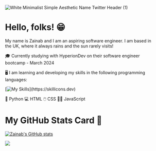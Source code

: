 
![White Minimalist Simple Aesthetic Name Twitter Header (1)](https://github.com/zainab2496/zainab2496/assets/156958180/660bc714-b5fb-464c-a542-9b7c56a0f5c4)

# Hello, folks! 😁

My name is Zainab and I am an aspiring software engineer. 
I am based in the UK, where it always rains and the sun rarely visits!

🎓 Currently studying with HyperionDev on their software engineer bootcamp - March 2024

🖥️ I am learning and developing my skills in the following programming languages:

[![My Skills](https://skillicons.dev/icons?i=js,html,css,discord,github,linkedin,nodejs,py,react,sqlite,vscode,)](https://skillicons.dev)

🐍 Python
💻 HTML
🖱️ CSS
👩‍💻 JavaScript

# My GitHub Stats Card 📝

[![Zainab's GitHub stats](https://github-readme-stats.vercel.app/api?username=zainab2496)](https://github.com/zainab2496/github-readme-stats)

<img src="https://github-readme-stats.vercel.app/api/top-langs/?username=zainab2496"/>



